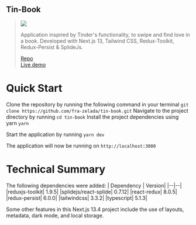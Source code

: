 ## Tin-Book

> <p><a href="https://tin-book.vercel.app/" title="Redirect to Tin-Book">
> <img 
> src="https://res.cloudinary.com/dwvkka6mz/image/upload/v1686605452/tinbook_zmbh4x.png"></a></p>
>
> Application inspired by Tinder's functionality, to swipe and find love in a book. Developed with Next.js 13, Tailwind CSS, Redux-Toolkit, Redux-Persist & SplideJs.
>
> [Repo](https://github.com/fra-zelada/tin-book)  
> [Live demo](https://tin-book.vercel.app/)

# Quick Start

Clone the repository by running the following command in your terminal ``` git clone https://github.com/fra-zelada/tin-book.git ``` Navigate to the project directory by running ``` cd tin-book ``` Install the project dependencies using yarn ```yarn``` 

Start the application by running ```yarn dev```

The application will now be running on ```http://localhost:3000```

# Technical Summary

The following dependencies were added:
| Dependency     | Version|
|--|--|
|reduxjs-toolkit| 1.9.5|
|splidejs/react-splide| 0.7.12|
|react-redux| 8.0.5|
|redux-persist| 6.0.0|
|tailwindcss| 3.3.2|
|typescript| 5.1.3|

Some other features in this Next.js 13.4 project include the use of layouts, metadata, dark mode, and local storage.